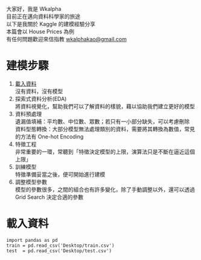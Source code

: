 大家好，我是 Wkalpha  
目前正在邁向資料科學家的旅途  
以下是我關於 Kaggle 的建模經驗分享  
本篇會以 House Prices 為例  
有任何問題歡迎來信指教 wkalphakao@gmail.com

# 建模步驟
1. <a href="https://github.com/Wkalpha/pythonKaggleHousePrice/blob/master/README.md#%E8%BC%89%E5%85%A5%E8%B3%87%E6%96%99">載入資料<a>  
   沒有資料，沒有模型  
2. 探索式資料分析(EDA)  
   將資料視覺化，幫助我們可以了解資料的樣貌，藉以協助我們建立更好的模型
3. 資料預處理  
   遺漏值填補：平均數、中位數、眾數；若只有一小部分缺失，可以考慮刪除  
   資料型態轉換：大部分模型無法處理類別的資料，需要將其轉換為數值，常見的方法有 One-hot Encoding  
4. 特徵工程  
   非常重要的一環，常聽到「特徵決定模型的上限，演算法只是不斷在逼近這個上限」 
5. 訓練模型  
   特徵準備妥當之後，便可開始進行建模
6. 調整模型參數  
   模型的參數很多，之間的組合也有許多變化，除了手動調整以外，還可以透過 Grid Search 決定合適的參數  

# 載入資料  
    import pandas as pd
    train = pd.read_csv('Desktop/train.csv')
    test  = pd.read_csv('Desktop/test.csv')
